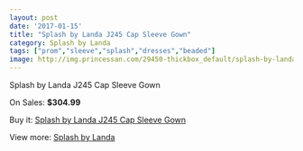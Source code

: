 ```yaml
---
layout: post
date: '2017-01-15'
title: "Splash by Landa J245 Cap Sleeve Gown"
category: Splash by Landa
tags: ["prom","sleeve","splash","dresses","beaded"]
image: http://img.princessan.com/29450-thickbox_default/splash-by-landa-j245-cap-sleeve-gown.jpg
---
```

Splash by Landa J245 Cap Sleeve Gown

On Sales: **$304.99**
<a href="https://www.princessan.com/en/13461-splash-by-landa-j245-cap-sleeve-gown.html"><amp-img layout="responsive" width="600" height="600" src="//img.princessan.com/29450-thickbox_default/splash-by-landa-j245-cap-sleeve-gown.jpg" alt="Splash by Landa J245 Cap Sleeve Gown 0" /></a>

Buy it: [Splash by Landa J245 Cap Sleeve Gown](https://www.princessan.com/en/13461-splash-by-landa-j245-cap-sleeve-gown.html "Splash by Landa J245 Cap Sleeve Gown")

View more: [Splash by Landa](https://www.princessan.com/en/97- "Splash by Landa")